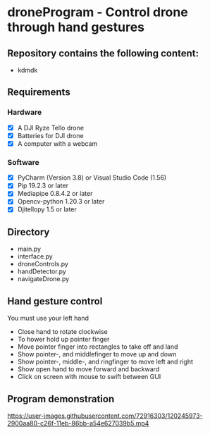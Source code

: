 


# droneProgram - Control drone through hand gestures

## Repository contains the following content:
- kdmdk

## Requirements
### Hardware
- [x] A DJI Ryze Tello drone
- [X] Batteries for DJI drone
- [X] A computer with a webcam

### Software
- [x] PyCharm (Version 3.8) or Visual Studio Code (1.56)
- [X] Pip 19.2.3 or later
- [X] Mediapipe 0.8.4.2 or later
- [X] Opencv-python 1.20.3 or later
- [X] Djitellopy 1.5 or later

## Directory
- main.py
- interface.py
- droneControls.py
- handDetector.py
- navigateDrone.py

## Hand gesture control
You must use your left hand
- Close hand to rotate clockwise
- To hower hold up pointer finger
- Move pointer finger into rectangles to take off and land
- Show pointer-, and middlefinger to move up and down
- Show pointer-, middle-, and ringfinger to move left and right
- Show open hand to move forward and backward
- Click on screen with mouse to swift between GUI

## Program demonstration
https://user-images.githubusercontent.com/72916303/120245973-2900aa80-c26f-11eb-86bb-a54e627039b5.mp4

